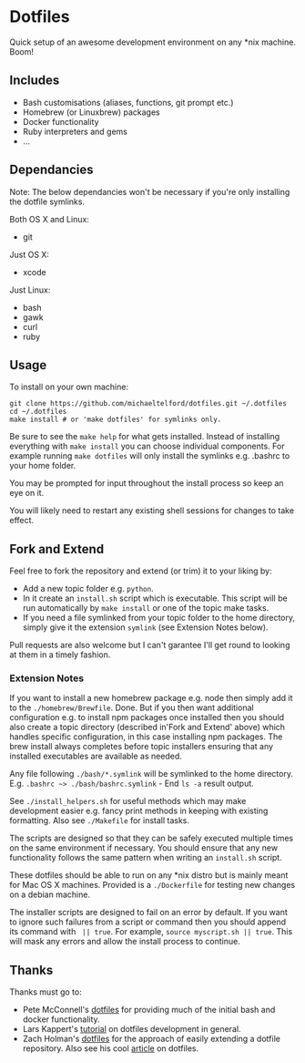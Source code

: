 
# Dotfiles

Quick setup of an awesome development environment on any *nix machine. Boom!

## Includes

- Bash customisations (aliases, functions, git prompt etc.)
- Homebrew (or Linuxbrew) packages
- Docker functionality
- Ruby interpreters and gems
- ...

## Dependancies 

Note: The below dependancies won't be necessary if you're only installing the dotfile symlinks. 

Both OS X and Linux:
- git

Just OS X:
- xcode

Just Linux:
- bash
- gawk
- curl
- ruby

## Usage

To install on your own machine:

```shell
git clone https://github.com/michaeltelford/dotfiles.git ~/.dotfiles
cd ~/.dotfiles
make install # or 'make dotfiles' for symlinks only.
```

Be sure to see the `make help` for what gets installed. Instead of installing 
everything with `make install` you can choose individual components. For 
example running `make dotfiles` will only install the symlinks e.g. .bashrc to 
your home folder. 

You may be prompted for input throughout the install process so keep an eye on it. 

You will likely need to restart any existing shell sessions for changes to 
take effect. 

## Fork and Extend

Feel free to fork the repository and extend (or trim) it to your liking by:

- Add a new topic folder e.g. `python`.
- In it create an `install.sh` script which is executable.  This script will 
be run automatically by `make install` or one of the topic make tasks. 
- If you need a file symlinked from your topic folder to the home directory,
simply give it the extension `symlink` (see Extension Notes below). 

Pull requests are also welcome but I can't garantee I'll get round to looking 
at them in a timely fashion. 

### Extension Notes

If you want to install a new homebrew package e.g. node then simply add it to 
the `./homebrew/Brewfile`. Done. But if you then want additional configuration 
e.g. to install npm packages once installed then you should also create a 
topic directory (described in'Fork and Extend' above) which handles specific 
configuration, in this case installing npm packages. The brew install always 
completes before topic installers ensuring that any installed executables are 
available as needed. 

Any file following `./bash/*.symlink` will be symlinked to the home directory.
E.g. `.bashrc ~> ./bash/bashrc.symlink` - End `ls -a` result output. 

See `./install_helpers.sh` for useful methods which may make development 
easier e.g. fancy print methods in keeping with existing formatting. Also 
see `./Makefile` for install tasks. 

The scripts are designed so that they can be safely executed multiple times 
on the same environment if necessary. You should ensure that any new 
functionality follows the same pattern when writing an `install.sh` script. 

These dotfiles should be able to run on any *nix distro but is mainly meant 
for Mac OS X machines. Provided is a `./Dockerfile` for testing new changes 
on a debian machine. 

The installer scripts are designed to fail on an error by default. If you 
want to ignore such failures from a script or command then you should append 
its command with ` || true`. For example, `source myscript.sh || true`. 
This will mask any errors and allow the install process to continue. 

## Thanks

Thanks must go to: 

- Pete McConnell's [dotfiles](https://github.com/pemcconnell/.dotfiles) for providing much of the initial bash and docker functionality. 
- Lars Kappert's [tutorial](https://medium.com/@webprolific/getting-started-with-dotfiles-43c3602fd789#.ecldsw9d9) on dotfiles development in general. 
- Zach Holman's [dotfiles](https://github.com/holman/dotfiles) for the approach of easily extending a dotfile repository. Also see his cool [article](https://zachholman.com/2010/08/dotfiles-are-meant-to-be-forked/) on dotfiles. 
